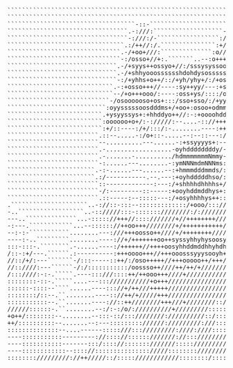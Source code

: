 <pre>

````````````````````````````````````````````````````````````````````````````````````````````````````
````````````````````````````````````````````````````````````````````````````````````````````````````
```````````````````````````````````-::-`````````````````````.::-````````````````````````````````````
`````````````````````````````````.-:///:```````````````````-/+//:```````````````````````````````````
`````````````````````````````````-:///:/-`````````````````://////-``````````````````````````````````
````````````````````````````````.:/++//:/.```````````````:+//+++//.`````````````````````````````````
```````````````````````````````.-/+oo+///:``````````````:o//++oo+/-`````````````````````````````````
```````````````````````````````-:/osso+//+:.```````..--:o+++oosso+/`````````````````````````````````
``````````````````````````````.-/+syys++ossyo+//:/sssysyssoosyyso+/.````````````````````````````````
``````````````````````````````.-/+shhyooosssssshdohdysosssssshhyo+:`````````````````````````````````
``````````````````````````````-:/+yhhs+o++/::/+yh/yhy+/:/+osshhyo+/.````````````````````````````````
`````````````````````````````.-:+osso+++//----:sy++yy/---:+sssyyoo/-````````````````````````````````
`````````````````````````````--/+o+++ooo/:----:oss+ys/::::/oyysooo/:.```````````````````````````````
````````````````````````````-/osoooooso+os+:::/sso+sso/:/+yysyyssss+-```````````````````````````````
```````````````````````````:oyysssssoosdddms+/+oo+:osoo+odmmmysyhyyso-``````````````````````````````
``````````````````````````.+ysyyssys+:+hhddyo++//:-:+oooohddh++syyyhys-`````````````````````````````
``````````````````````````:oooooo+o+/:-://///:--....-:://+++//+oyyyyyh/`````````````````````````````
``````````````````````````:+/::----:/+/:::/:-........----:++/+o+//+osy/.````````````````````````````
`````````````````````````.::--.....-:/o+::-.....--:--::---:/+o+/:::/+o:`````````````````````````````
`````````````````````````--..........---......-:+ssyyyys+:--::::::::::.`````````````````````````````
`````````````````````````.-..................-oyhddddddddy/------:::--.`````````````````````````````
`````````````````````````.-.......-........../hdmmmmmmmNmmy----:::-----`````````````````````````````
`````````````````````````-:......---........-:ymNNNmdmNNNms:---::-----.`````````````````````````````
````````````````````````.-:-......---......--:+hmmmdddmmds/::--:::::--``````````````````````````````
````````````````````````.:/-----------.--.---:+oyhdddddhso/::::::::--.``````````````````````````````
`````````````````````````::-------------:---:/+shhhhdhhhhs+/::::::::-.``````````````````````````````
`````````````````````````-/:---------::-----:+ooyhddmddhys+::::::::::.``````````````````````````````
`````````````````````````.::-----:--:::::---:/+osyhhhhys++::::::::::-```````````````````````````````
.`````````````````````..-://::-:::--:::::::::::::/+ooo/:::////::::::.```````````````````````````````
-..``````````````````..-:://///:::-:::::::////////:/:///////////::/:.```````````````````````````````
---..``````````````...-::::://+++//::::///////+//++++++++//////////-````````````````````````````````
-:---.````````````...--:::::://++oo+++////////+/+++++++++++////+++/.````````````````````````````````
--:-:-```````````........---:///+++oosso++////+/++++++++///////+//-`````````````````````````````````
----:-..`````````........----://+/+++++++oo++syssyhhyhysoosy+..`````````````````````````````````````
:::-:::-.````````.-......----:/++++++//++++oosyhhddmddhhyhdh-```````````````````````````````````````
/::-:+/---.``````.:----------:+++oooo+++//+++ooosssyyysooyh+/:-.````````````````````````````````````
//::/+/:---```````-/:::-----::++/:/oso+++++//+++ooooo++/+++///:-.```````````````````````````````````
//::////:---``````-/:/:::::::::::/oossso++////++/++/+///////////-.``````````````````````````````````
/:::////:-:-.`````.----:::///::::++/++ooo+++////+////////////://:-``````````````````````````````````
::::::::-::-.`````....---:::///////////+o+++/////////////////::::-.`````````````````````````````````
::::::-::::--````......----::://+/++///+++++//////////////////::-.``````````````````````````````````
::::::::/::--.``........----:://++/+/////+++/////////////////:::-.`````````````````````````.`.......
:::::::::::--.``.......----://::++////////+++///+////////::/::::-.````````````````````````````......
//////::::::-.``........--:/:-:/o/://////////+/////////:::::::::-`````````````````````.`.``.........
+o++/::::::::--........--:::-::/:::////////://////////::/:::::::.```````````````.`....`.`...........
++/::::::::::--.......--:---::::::::://////://///////:///:::::/:.`.```````..``......`...............
::::::::::::::--....------:::::///::://///////:////:////:::::/+-..`.`...............................
----:::::::::::---------://:::://::::::///////://::://///////o:...`.................................
----:::::::::::-------:::/:::://:::::::///////::::://///////++-.`.`.```.````.````...`..`...``.....`.
----::::::::::::--:::://::::::::::::::://///:::::::://///////:.``````````.```````````````.````.`````
:::::::://///////://++/////::/:::::////////////::::::::/::::-.............``````.``..`.``````.``````
</pre>
